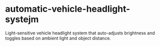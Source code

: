 # automatic-vehicle-headlight-systejm
Light-sensitive vehicle headlight system that auto-adjusts brightness and toggles based on ambient light and object distance.
